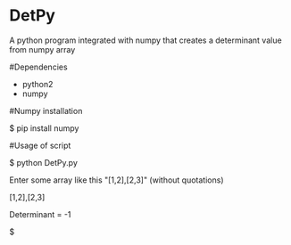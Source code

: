 # DetPy
A python program integrated with numpy that creates a determinant value from numpy array

#Dependencies
- python2
- numpy

#Numpy installation

$ pip install numpy

#Usage of script

$ python DetPy.py

Enter some array like this "[1,2],[2,3]" (without quotations)

[1,2],[2,3]

Determinant = -1

$
